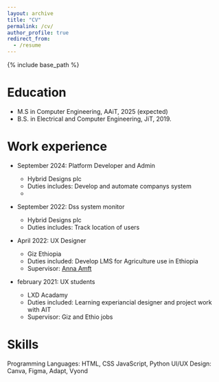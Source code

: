 ```yaml
---
layout: archive
title: "CV"
permalink: /cv/
author_profile: true
redirect_from:
  - /resume
---
```


{% include base_path %}

Education
======
* M.S in Computer Engineering, AAiT, 2025 (expected)
* B.S. in Electrical and Computer Engineering, JiT, 2019.

Work experience
======
* September 2024: Platform Developer and Admin
  * Hybrid Designs plc
  * Duties includes: Develop and automate companys system
  * 
* September 2022: Dss system monitor
  * Hybrid Designs plc
  * Duties includes: Track location of users

* April 2022: UX Designer
  * Giz Ethiopia
  * Duties included: Develop LMS for Agriculture use in Ethiopia 
  * Supervisor: [Anna Amft](AnnaAmft@googlemail.com) 

* february 2021: UX students
  * LXD Acadamy
  * Duties included: Learning experiancial designer and project work with AIT
  * Supervisor: Giz and Ethio jobs 
  
Skills
======
Programming Languages: HTML, CSS JavaScript, Python
UI/UX Design: Canva, Figma, Adapt, Vyond 

